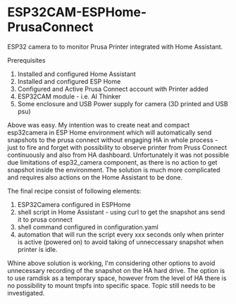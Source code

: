# ESP32CAM-ESPHome-PrusaConnect
ESP32 camera to to monitor Prusa Printer integrated with Home Assistant.

Prerequisites
1. Installed and configured Home Assistant
2. Installed and configured ESP Home
3. Configured and Active Prusa Connect account with Printer added
4. ESP32CAM module - i.e. AI Thinker
5. Some enclosure and USB Power supply for camera (3D printed and USB psu)

Above was easy. My intention was to create neat and compact  esp32camera in ESP Home environment which will automatically send snapshots to the prusa connect without engaging HA in whole process - just to fire and forget with possibility to observe printer from Pruss Connect continuously and also from HA dashboard. Unfortunately it was not possible due limitations of esp32_camera component, as there is no action to get snapshot inside the environment. The solution is much more complicated and requires also actions on the Home Assistant to be done. 

The final recipe consist of following elements:
1. ESP32Camera configured in ESPHome
2. shell script in Home Assistant - using curl to get the snapshot ans send it to prusa connect
3. shell command configured in configuration.yaml
4. automation that will run the script every xxx seconds only when printer is active (powered on) to avoid taking of unneccessary snapshot when printer is idle.

Whine above solution is working, I'm considering other options to avoid unnecessary recording of the snapshot on the HA hard drive. The option is to use ramdisk as a temporary space, however from the level of HA there is no possibility to mount tmpfs into specific space. Topic still needs to be investigated.

